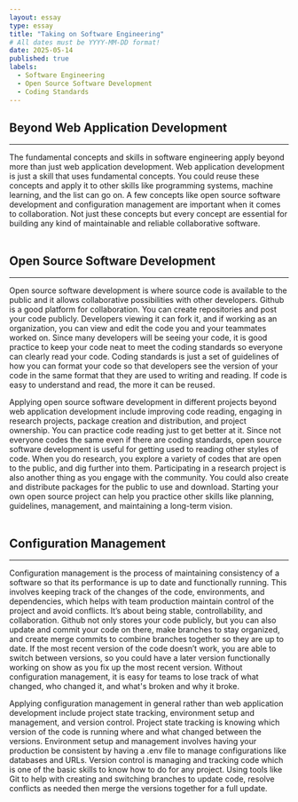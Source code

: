 ```yaml
---
layout: essay
type: essay
title: "Taking on Software Engineering"
# All dates must be YYYY-MM-DD format!
date: 2025-05-14
published: true
labels:
  - Software Engineering
  - Open Source Software Development
  - Coding Standards
---
```


## Beyond Web Application Development
---
The fundamental concepts and skills in software engineering apply beyond more than just web application development. Web application development is just a skill that uses fundamental concepts. You could reuse these concepts and apply it to other skills like programming systems, machine learning, and the list can go on. A few concepts like open source software development and configuration management are important when it comes to collaboration. Not just these concepts but every concept are essential for building any kind of maintainable and reliable collaborative software. 
<br><br>

## Open Source Software Development
---
Open source software development is where source code is available to the public and it allows collaborative possibilities with other developers. Github is a good platform for collaboration. You can create repositories and post your code publicly. Developers viewing it can fork it, and if working as an organization, you can view and edit the code you and your teammates worked on. Since many developers will be seeing your code, it is good practice to keep your code neat to meet the coding standards so everyone can clearly read your code. Coding standards is just a set of guidelines of how you can format your code so that developers see the version of your code in the same format that they are used to writing and reading. If code is easy to understand and read, the more it can be reused.

Applying open source software development in different projects beyond web application development include improving code reading, engaging in research projects, package creation and distribution, and project ownership. You can practice code reading just to get better at it. Since not everyone codes the same even if there are coding standards, open source software development is useful for getting used to reading other styles of code. When you do research, you explore a variety of codes that are open to the public, and dig further into them. Participating in a research project is also another thing as you engage with the community. You could also create and distribute packages for the public to use and download. Starting your own open source project can help you practice other skills like planning, guidelines, management, and maintaining a long-term vision.
<br><br>

## Configuration Management
---
Configuration management is the process of maintaining consistency of a software so that its performance is up to date and functionally running. This involves keeping track of the changes of the code, environments, and dependencies, which helps with team production maintain control of the project and avoid conflicts. It’s about being stable, controllability, and collaboration. Github not only stores your code publicly, but you can also update and commit your code on there, make branches to stay organized, and create merge commits to combine branches together so they are up to date. If the most recent version of the code doesn’t work, you are able to switch between versions, so you could have a later version functionally working on show as you fix up the most recent version. Without configuration management, it is easy for teams to lose track of what changed, who changed it, and what's broken and why it broke. 

Applying configuration management in general rather than web application development include project state tracking, environment setup and management, and version control. Project state tracking is knowing which version of the code is running where and what changed between the versions. Environment setup and management involves having your production be consistent by having a .env file to manage configurations like databases and URLs. Version control is managing and tracking code which is one of the basic skills to know how to do for any project. Using tools like Git to help with creating and switching branches to update code, resolve conflicts as needed then merge the versions together for a full update. 
